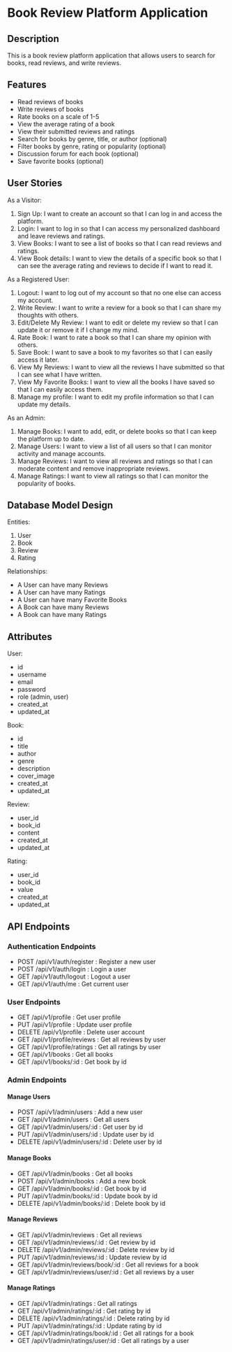 # Book Review Platform Application

## Description

This is a book review platform application that allows users to search for books, read reviews, and write reviews.

## Features

- Read reviews of books
- Write reviews of books
- Rate books on a scale of 1-5
- View the average rating of a book
- View their submitted reviews and ratings
- Search for books by genre, title, or author (optional)
- Filter books by genre, rating or popularity (optional)
- Discussion forum for each book (optional)
- Save favorite books (optional)

## User Stories

As a Visitor:

1. Sign Up: I want to create an account so that I can log in and access the platform.
2. Login: I want to log in so that I can access my personalized dashboard and leave reviews and ratings.
3. View Books: I want to see a list of books so that I can read reviews and ratings.
4. View Book details: I want to view the details of a specific book so that I can see the average rating and reviews to decide if I want to read it.

As a Registered User:

1. Logout: I want to log out of my account so that no one else can access my account.
2. Write Review: I want to write a review for a book so that I can share my thoughts with others.
3. Edit/Delete My Review: I want to edit or delete my review so that I can update it or remove it if I change my mind.
4. Rate Book: I want to rate a book so that I can share my opinion with others.
5. Save Book: I want to save a book to my favorites so that I can easily access it later.
6. View My Reviews: I want to view all the reviews I have submitted so that I can see what I have written.
7. View My Favorite Books: I want to view all the books I have saved so that I can easily access them.
8. Manage my profile: I want to edit my profile information so that I can update my details.

As an Admin:

1. Manage Books: I want to add, edit, or delete books so that I can keep the platform up to date.
2. Manage Users: I want to view a list of all users so that I can monitor activity and manage accounts.
3. Manage Reviews: I want to view all reviews and ratings so that I can moderate content and remove inappropriate reviews.
4. Manage Ratings: I want to view all ratings so that I can monitor the popularity of books.

## Database Model Design

Entities:

1. User
2. Book
3. Review
4. Rating

Relationships:

- A User can have many Reviews
- A User can have many Ratings
- A User can have many Favorite Books
- A Book can have many Reviews
- A Book can have many Ratings

## Attributes

User:

- id
- username
- email
- password
- role (admin, user)
- created_at
- updated_at

Book:

- id
- title
- author
- genre
- description
- cover_image
- created_at
- updated_at

Review:

- user_id
- book_id
- content
- created_at
- updated_at

Rating:

- user_id
- book_id
- value
- created_at
- updated_at

## API Endpoints

### Authentication Endpoints

- POST /api/v1/auth/register : Register a new user
- POST /api/v1/auth/login : Login a user
- GET /api/v1/auth/logout : Logout a user
- GET /api/v1/auth/me : Get current user

### User Endpoints

- GET /api/v1/profile : Get user profile
- PUT /api/v1/profile : Update user profile
- DELETE /api/v1/profile : Delete user account
- GET /api/v1/profile/reviews : Get all reviews by user
- GET /api/v1/profile/ratings : Get all ratings by user
- GET /api/v1/books : Get all books
- GET /api/v1/books/:id : Get book by id

### Admin Endpoints

#### Manage Users

- POST /api/v1/admin/users : Add a new user
- GET /api/v1/admin/users : Get all users
- GET /api/v1/admin/users/:id : Get user by id
- PUT /api/v1/admin/users/:id : Update user by id
- DELETE /api/v1/admin/users/:id : Delete user by id

#### Manage Books

- GET /api/v1/admin/books : Get all books
- POST /api/v1/admin/books : Add a new book
- GET /api/v1/admin/books/:id : Get book by id
- PUT /api/v1/admin/books/:id : Update book by id
- DELETE /api/v1/admin/books/:id : Delete book by id

#### Manage Reviews

- GET /api/v1/admin/reviews : Get all reviews
- GET /api/v1/admin/reviews/:id : Get review by id
- DELETE /api/v1/admin/reviews/:id : Delete review by id
- PUT /api/v1/admin/reviews/:id : Update review by id
- GET /api/v1/admin/reviews/book/:id : Get all reviews for a book
- GET /api/v1/admin/reviews/user/:id : Get all reviews by a user

#### Manage Ratings

- GET /api/v1/admin/ratings : Get all ratings
- GET /api/v1/admin/ratings/:id : Get rating by id
- DELETE /api/v1/admin/ratings/:id : Delete rating by id
- PUT /api/v1/admin/ratings/:id : Update rating by id
- GET /api/v1/admin/ratings/book/:id : Get all ratings for a book
- GET /api/v1/admin/ratings/user/:id : Get all ratings by a user